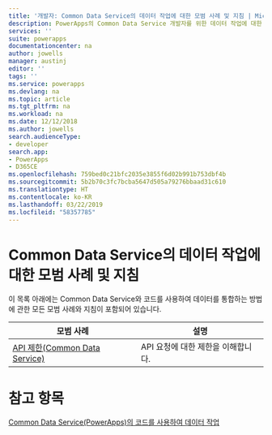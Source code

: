 ```yaml
---
title: '개발자: Common Data Service의 데이터 작업에 대한 모범 사례 및 지침 | Microsoft Docs'
description: PowerApps의 Common Data Service 개발자를 위한 데이터 작업에 대한 모범 사례 및 지침입니다.
services: ''
suite: powerapps
documentationcenter: na
author: jowells
manager: austinj
editor: ''
tags: ''
ms.service: powerapps
ms.devlang: na
ms.topic: article
ms.tgt_pltfrm: na
ms.workload: na
ms.date: 12/12/2018
ms.author: jowells
search.audienceType:
- developer
search.app:
- PowerApps
- D365CE
ms.openlocfilehash: 759bed0c21bfc2035e3855f6d02b991b753dbf4b
ms.sourcegitcommit: 5b2b70c3fc7bcba5647d505a79276bbaad31c610
ms.translationtype: HT
ms.contentlocale: ko-KR
ms.lasthandoff: 03/22/2019
ms.locfileid: "58357785"
---
```

# <a name="best-practices-and-guidance-around-working-with-data-for-the-common-data-service"></a>Common Data Service의 데이터 작업에 대한 모범 사례 및 지침

이 목록 아래에는 Common Data Service와 코드를 사용하여 데이터를 통합하는 방법에 관한 모든 모범 사례와 지침이 포함되어 있습니다.

|모범 사례  |설명  |
|---------|---------|
|[API 제한(Common Data Service)](../../api-limits.md)     |API 요청에 대한 제한을 이해합니다.         |

# <a name="see-also"></a>참고 항목
[Common Data Service(PowerApps)의 코드를 사용하여 데이터 작업](../../work-with-data-cds.md)<br />